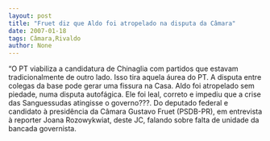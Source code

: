 ```yaml
---
layout: post
title: "Fruet diz que Aldo foi atropelado na disputa da Câmara"
date: 2007-01-18
tags: Câmara,Rivaldo
author: None
---
```

“O PT viabiliza a candidatura de Chinaglia com partidos que estavam tradicionalmente de outro lado. Isso tira aquela áurea do PT. A disputa entre colegas da base pode gerar uma fissura na Casa. Aldo foi atropelado sem piedade, numa disputa autofágica. Ele foi leal, correto e impediu que a crise das Sanguessudas atingisse o governo???. 
Do deputado federal e candidato à presidência da Câmara Gustavo Fruet (PSDB-PR), em entrevista à reporter Joana Rozowykwiat, deste JC, falando sobre falta de unidade da bancada governista.  